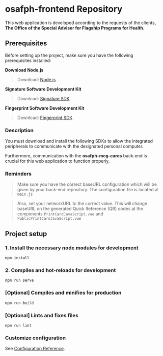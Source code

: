 # osafph-frontend Repository
This web application is developed according to the requests of the clients, **The Office of the Special Adviser for Flagship Programs for Health**.

## Prerequisites

Before setting up the project, make sure you have the following prerequisites installed:

**Download Node.js**

> Download: [Node.js](https://nodejs.org/en)

**Signature Software Development Kit**

> Download: [Signature SDK](https://topazsystems.com/sdks/sigweb.html)


**Fingerprint Software Development Kit**

> Download: [Fingerprint SDK](https://drive.google.com/file/d/1Hg3HAqwLuqmi9F4eUAgb5WaeLyJvPQq5/view?usp=sharing)


### Description
You must download and install the following SDKs to allow the integrated peripherals to communicate with the designated personal computer. 

Furthermore, communication with the **osafph-mcg-cares** back-end is crucial for this web application to function properly. 

### Reminders

> Make sure you have the correct baseURL configuration which will be given by your back-end repository. The configuration file is located at `main.js`

> Also, set your networkURL to the correct value. This will change baseURL on the generated Quick Reference (QR) codes at the components `PrintCardJavaScript.vue` and `PublicPrintCardJavaScript.vue`

## Project setup

### 1. Install the necessary node modules for development

```
npm install
```

### 2. Compiles and hot-reloads for development
```
npm run serve
```

### [Optional] Compiles and minifies for production
```
npm run build
```

### [Optional] Lints and fixes files
```
npm run lint
```

### Customize configuration
See [Configuration Reference](https://cli.vuejs.org/config/).


